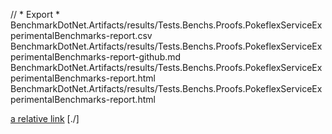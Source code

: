 // * Export *
  BenchmarkDotNet.Artifacts/results/Tests.Benchs.Proofs.PokeflexServiceExperimentalBenchmarks-report.csv
  BenchmarkDotNet.Artifacts/results/Tests.Benchs.Proofs.PokeflexServiceExperimentalBenchmarks-report-github.md
  BenchmarkDotNet.Artifacts/results/Tests.Benchs.Proofs.PokeflexServiceExperimentalBenchmarks-report.html
  BenchmarkDotNet.Artifacts/results/Tests.Benchs.Proofs.PokeflexServiceExperimentalBenchmarks-report.html

[a relative link](other_file.md)
[./]